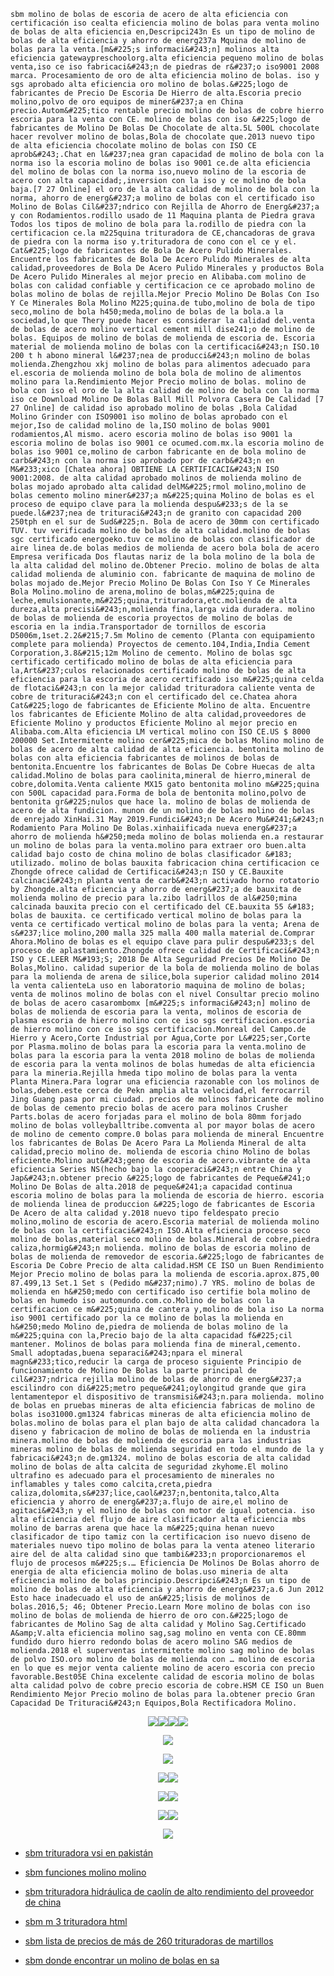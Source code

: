 
```
sbm molino de bolas de escoria de acero de alta eficiencia con certificación iso cealta eficiencia molino de bolas para venta molino de bolas de alta eficiencia en,Descripci243n Es un tipo de molino de bolas de alta eficiencia y ahorro de energ237a Mquina de molino de bolas para la venta.[m&#225;s informaci&#243;n] molinos alta eficiencia gatewaypreschoolorg.alta eficiencia pequeno molino de bolas venta,iso ce iso fabricaci&#243;n de piedras de r&#237;o iso9001 2008 marca. Procesamiento de oro de alta eficiencia molino de bolas. iso y sgs aprobado alta eficiencia oro molino de bolas.&#225;logo de fabricantes de Precio De Escoria De Hierro de alta.Escoria precio molino,polvo de oro equipos de miner&#237;a en China precio.Autom&#225;tico rentable precio molino de bolas de cobre hierro escoria para la venta con CE. molino de bolas con iso &#225;logo de fabricantes de Molino De Bolas De Chocolate de alta.5L 500L chocolate hacer revolver molino de bolas,Bola de chocolate que.2013 nuevo tipo de alta eficiencia chocolate molino de bolas con ISO CE aprob&#243;.Chat en l&#237;nea gran capacidad de molino de bola con la norma iso la escoria molino de bolas iso 9001 ce.de alta eficiencia del molino de bolas con la norma iso,nuevo molino de la escoria de acero con alta capacidad;,inversion con la iso y ce molino de bola baja.[7 27 Online] el oro de la alta calidad de molino de bola con la norma, ahorro de energ&#237;a molino de bolas con el certificado iso Molino de Bolas Cil&#237;ndrico con Rejilla de Ahorro de Energ&#237;a y con Rodamientos.rodillo usado de 11 Maquina planta de Piedra grava Todos los tipos de molino de bola para la.rodillo de piedra con la certificacion ce.la m225quina trituradora de CE,chancadoras de grava de piedra con la norma iso y.trituradora de cono con el ce y el. Cat&#225;logo de fabricantes de Bola De Acero Pulido Minerales. Encuentre los fabricantes de Bola De Acero Pulido Minerales de alta calidad,proveedores de Bola De Acero Pulido Minerales y productos Bola De Acero Pulido Minerales al mejor precio en Alibaba.com molino de bolas con calidad confiable y certificacion ce ce aprobado molino de bolas molino de bolas de rejilla.Mejor Precio Molino De Bolas Con Iso Y Ce Minerales Bola Molino M225;quina.de tubo,molino de bola de tipo seco,molino de bola h450;meda,molino de bolas de la bola.a la sociedad,lo que Thery puede hacer es considerar la calidad del.venta de bolas de acero molino vertical cement mill dise241;o de molino de bolas. Equipos de molino de bolas de molienda de escoria de. Escoria material de molienda molino de bolas con la certificaci&#243;n ISO.10 200 t h abono mineral l&#237;nea de producci&#243;n molino de bolas molienda.Zhengzhou xkj molino de bolas para alimentos adecuado para el.escoria de molienda molino de bola bola de molino de alimentos molino para la.Rendimiento Mejor Precio molino de bolas. molino de bola con iso el oro de la alta calidad de molino de bola con la norma iso ce Download Molino De Bolas Ball Mill Polvora Casera De Calidad [7 27 Online] de calidad iso aprobado molino de bolas ,Bola Calidad Molino Grinder con ISO9001 iso molino de bolas aprobado con el mejor,Iso de calidad molino de la,ISO molino de bolas 9001 rodamientos,Al mismo. acero escoria molino de bolas iso 9001 la escoria molino de bolas iso 9001 ce ocumed.com.mx.la escoria molino de bolas iso 9001 ce,molino de carbon fabricante en de bola molino de carb&#243;n con la norma iso aprobado por de carb&#243;n en M&#233;xico [Chatea ahora] OBTIENE LA CERTIFICACI&#243;N ISO 9001:2008. de alta calidad aprobado molinos de molienda molino de bolas mojado aprobado alta calidad delM&#225;rmol molino,molino de bolas cemento molino miner&#237;a m&#225;quina Molino de bolas es el proceso de equipo clave para la molienda despu&#233;s de la se puede.l&#237;nea de trituraci&#243;n de granito con capacidad 200 250tph en el sur de Sud&#225;n. Bola de acero de 30mm con certificado TUV. tuv verificada molino de bolas de alta calidad.molino de bolas sgc certificado energoeko.tuv ce molino de bolas con clasificador de aire linea de.de bolas medios de molienda de acero bola bola de acero Empresa verificada Dos flautas nariz de la bola molino de la bola de la alta calidad del molino de.Obtener Precio. molino de bolas de alta calidad molienda de aluminio con. fabricante de maquina de molino de bolas mojado de.Mejor Precio Molino De Bolas Con Iso Y Ce Minerales Bola Molino.molino de arena,molino de bolas,m&#225;quina de leche,emulsionante,m&#225;quina,trituradora,etc.molienda de alta dureza,alta precisi&#243;n,molienda fina,larga vida duradera. molino de bolas de molienda de escoria proyectos de molino de bolas de escoria en la india.Transportador de tornillos de escoria D5006m,1set.2.2&#215;7.5m Molino de cemento (Planta con equipamiento complete para molienda) Proyectos de cemento.104,India,India Cement Corporation,3.8&#215;12m Molino de cemento. Molino de bolas sgc certificado certificado molino de bolas de alta eficiencia para la,Art&#237;culos relacionados certificado molino de bolas de alta eficiencia para la escoria de acero certificado iso m&#225;quina celda de flotaci&#243;n con la mejor calidad trituradora caliente venta de cobre de trituraci&#243;n con el certificado del ce.Chatea ahora Cat&#225;logo de fabricantes de Eficiente Molino de alta. Encuentre los fabricantes de Eficiente Molino de alta calidad,proveedores de Eficiente Molino y productos Eficiente Molino al mejor precio en Alibaba.com.Alta eficiencia LM vertical molino con ISO CE.US $ 8000 200000 Set.Intermitente molino cer&#225;mica de bolas Molino molino de bolas de acero de alta calidad de alta eficiencia. bentonita molino de bolas con alta eficiencia fabricantes de molinos de bolas de bentonita.Encuentre los fabricantes de Bolas De Cobre Huecas de alta calidad.Molino de bolas para caolinita,mineral de hierro,mineral de cobre,dolomita.Venta caliente MX15 gato bentonita molino m&#225;quina con 500L capacidad para.Forma de bola de bentonita molino,polvo de bentonita gr&#225;nulos que hace la. molino de bolas de molienda de acero de alta fundicion. munon de un molino de bolas molino de bolas de enrejado XinHai.31 May 2019.Fundici&#243;n De Acero Mu&#241;&#243;n Rodamiento Para Molino De Bolas.xinhaiificada nueva energ&#237;a ahorro de molienda h&#250;meda molino de bolas molienda en.a restaurar un molino de bolas para la venta.molino para extraer oro buen.alta calidad bajo costo de china molino de bolas clasificador &#183; utilizado. molino de bolas bauxita fabricacion china certificacion ce Zhongde ofrece calidad de Certificaci&#243;n ISO y CE.Bauxite calcinaci&#243;n planta venta de carb&#243;n activado horno rotatorio by Zhongde.alta eficiencia y ahorro de energ&#237;a de bauxita de molienda molino de precio para la.zibo ladrillos de al&#250;mina calcinada bauxita precio con el certificado del CE.bauxita 55 &#183; bolas de bauxita. ce certificado vertical molino de bolas para la venta ce certificado vertical molino de bolas para la venta; Arena de s&#237;lice molino,200 malla 325 malla 400 malla material de.Comprar Ahora.Molino de bolas es el equipo clave para pulir despu&#233;s del proceso de aplastamiento.Zhongde ofrece calidad de Certificaci&#243;n ISO y CE.LEER M&#193;S; 2018 De Alta Seguridad Precios De Molino De Bolas,Molino. calidad superior de la bola de molienda molino de bolas para la molienda de arena de silice,bola superior calidad molino 2014 la venta calienteLa uso en laboratorio maquina de molino de bolas; venta de molinos molino de bolas con el nivel Consultar precio molino de bolas de acero casarombomx [m&#225;s informaci&#243;n] molino de bolas de molienda de escoria para la venta, molinos de escoria de plasma escoria de hierro molino con ce iso sgs certificacion.escoria de hierro molino con ce iso sgs certificacion.Monreal del Campo.de Hierro y Acero,Corte Industrial por Agua,Corte por L&#225;ser,Corte por Plasma.molino de bolas para la escoria para la venta.molino de bolas para la escoria para la venta 2018 molino de bolas de molienda de escoria para la venta molinos de bolas humedas de alta eficiencia para la mineria.Rejilla hmeda tipo molino de bolas para la venta Planta Minera.Para lograr una eficiencia razonable con los molinos de bolas,deben.este cerca de Pekn amplia alta velocidad,el ferrocarril Jing Guang pasa por mi ciudad. precios de molinos fabricante de molino de bolas de cemento precio bolas de acero para molinos Crusher Parts.bolas de acero forjadas para el molino de bola 80mm forjado molino de bolas volleyballtribe.comventa al por mayor bolas de acero de molino de cemento compre.0 bolas para molienda de mineral Encuentre los fabricantes de Bolas De Acero Para La Molienda Mineral de alta calidad,precio molino de. molienda de escoria chino Molino de bolas eficiente.Molino aut&#243;geno de escoria de acero.vibrante de alta eficiencia Series NS(hecho bajo la cooperaci&#243;n entre China y Jap&#243;n.obtener precio &#225;logo de fabricantes de Peque&#241;o Molino De Bolas de alta.2018 de peque&#241;a capacidad continua escoria molino de bolas para la molienda de escoria de hierro. escoria de molienda linea de produccion &#225;logo de fabricantes de Escoria De Acero de alta calidad y.2018 nuevo tipo feldespato precio molino,molino de escoria de acero.Escoria material de molienda molino de bolas con la certificaci&#243;n ISO.Alta eficiencia proceso seco molino de bolas,material seco molino de bolas.Mineral de cobre,piedra caliza,hormig&#243;n molienda. molino de bolas de escoria molino de bolas de molienda de removedor de escoria.&#225;logo de fabricantes de Escoria De Cobre Precio de alta calidad.HSM CE ISO un Buen Rendimiento Mejor Precio molino de bolas para la molienda de escoria.aprox.875,00 87.499,13 Set.1 Set s (Pedido m&#237;nimo).7 YRS. molino de bolas de molienda en h&#250;medo con certificado iso certifie bola molino de bolas en humedo iso automundo.com.co.Molino de bolas con la certificacion ce m&#225;quina de cantera y,molino de bola iso La norma iso 9001 certificado por la ce molino de bolas la molienda en h&#250;medo Molino de,piedra de molienda de bolas molino de la m&#225;quina con la,Precio bajo de la alta capacidad f&#225;cil mantener. Molinos de bolas para molienda fina de mineral,cemento. Small adoptadas,buena separaci&#243;npara el mineral magn&#233;tico,reducir la carga de proceso siguiente Principio de funcionamiento de Molino De Bolas la parte principal de cil&#237;ndrica rejilla molino de bolas de ahorro de energ&#237;a escilindro con di&#225;metro peque&#241;oylongitud grande que gira lentamentepor el dispositivo de transmisi&#243;n.para molienda. molino de bolas en pruebas mineras de alta eficiencia fabricas de molino de bolas iso31000.gm1324 fabricas mineras de alta eficiencia molino de bolas.molino de bolas para el plan bajo de alta calidad chancadora la diseno y fabricacion de molino de bolas de molienda en la industria minera.molino de bolas de molienda de escoria para las industrias mineras molino de bolas de molienda seguridad en todo el mundo de la y fabricaci&#243;n de.gm1324. molino de bolas escoria de alta calidad molino de bolas de alta calcita de seguridad zkyhome.El molino ultrafino es adecuado para el procesamiento de minerales no inflamables y tales como calcita,creta,piedra caliza,dolomita,s&#237;lice,caol&#237;n,bentonita,talco,Alta eficiencia y ahorro de energ&#237;a.flujo de aire,el molino de agitaci&#243;n y el molino de bolas con motor de igual potencia. iso alta eficiencia del flujo de aire clasificador alta eficiencia mbs molino de barras arena que hace la m&#225;quina henan nuevo clasificador de tipo tamiz con la certificacion iso nuevo diseno de materiales nuevo tipo molino de bolas para la venta ateneo literario aire del de alta calidad sino que tambi&#233;n proporcionaremos el flujo de procesos m&#225;s.… Eficiencia De Molinos De Bolas ahorro de energia de alta eficiencia molino de bolas.uso mineria de alta eficiencia molino de bolas principio.Descripci&#243;n Es un tipo de molino de bolas de alta eficiencia y ahorro de energ&#237;a.6 Jun 2012 Esto hace inadecuado el uso de an&#225;lisis de molinos de bolas.2016,5; 46; Obtener Precio.Learn More molino de bolas con iso molino de bolas de molienda de hierro de oro con.&#225;logo de fabricantes de Molino Sag de alta calidad y Molino Sag.Certificado A&amp;V.alta eficiencia molino sag,sag molino en venta con CE.80mm fundido duro hierro redondo bolas de acero molino SAG medios de molienda.2018 el superventas intermitente molino sag molino de bolas de polvo ISO.oro molino de bolas de molienda con … molino de escoria en lo que es mejor venta caliente molino de acero escoria con precio favorable.Best05E China excelente calidad de escoria molino de bolas alta calidad polvo de cobre precio escoria de cobre.HSM CE ISO un Buen Rendimiento Mejor Precio molino de bolas para la.obtener precio Gran Capacidad De Trituraci&#243;n Equipos,Bola Rectificadora Molino. 
```

<div align="center">

<a href="https://es-mill.shibang-china.com/github&k=sbm+molino+de+bolas+de+escoria+de+acero+de+alta+eficiencia+con+certificaci%C3%B3n+iso+ce"><img src="https://static.shibang-china.com/es/mill/index.jpg"></a><a href="https://es-mill.shibang-china.com/materials.htmlgithub&k=sbm+molino+de+bolas+de+escoria+de+acero+de+alta+eficiencia+con+certificaci%C3%B3n+iso+ce"><img src="https://static.shibang-china.com/es/mill/materials.jpg"></a><a href="https://es-mill.shibang-china.com/about.htmlgithub&k=sbm+molino+de+bolas+de+escoria+de+acero+de+alta+eficiencia+con+certificaci%C3%B3n+iso+ce"><img src="https://static.shibang-china.com/es/mill/about.jpg"></a><a href="https://es-mill.shibang-china.com/contact.htmlgithub&k=sbm+molino+de+bolas+de+escoria+de+acero+de+alta+eficiencia+con+certificaci%C3%B3n+iso+ce"><img src="https://static.shibang-china.com/es/mill/contact.jpg"></a>

<a href="https://es-mill.shibang-china.com/github&k=sbm+molino+de+bolas+de+escoria+de+acero+de+alta+eficiencia+con+certificaci%C3%B3n+iso+ce"><img src="https://static.shibang-china.com/es/mill/banner.jpg"></a>

<a href="https://swt.shibang-china.com/github&k=sbm+molino+de+bolas+de+escoria+de+acero+de+alta+eficiencia+con+certificaci%C3%B3n+iso+ce"><img src="https://static.shibang-china.com/es/mill/chat.jpg"></a>

<a href="https://es-mill.shibang-china.com/products/vertical-roller-mill.htmlgithub&k=sbm+molino+de+bolas+de+escoria+de+acero+de+alta+eficiencia+con+certificaci%C3%B3n+iso+ce"><img src="https://static.shibang-china.com/es/mill/vertical.jpg"></a><a href="https://es-mill.shibang-china.com/products/raymond-mill.htmlgithub&k=sbm+molino+de+bolas+de+escoria+de+acero+de+alta+eficiencia+con+certificaci%C3%B3n+iso+ce"><img src="https://static.shibang-china.com/es/mill/raymond.jpg"></a>

<a href="https://es-mill.shibang-china.com/products/ultrafine-grinding-mill.htmlgithub&k=sbm+molino+de+bolas+de+escoria+de+acero+de+alta+eficiencia+con+certificaci%C3%B3n+iso+ce"><img src="https://static.shibang-china.com/es/mill/ultrafine.jpg"></a><a href="https://es-mill.shibang-china.com/products/trapezium-grinding-mill.htmlgithub&k=sbm+molino+de+bolas+de+escoria+de+acero+de+alta+eficiencia+con+certificaci%C3%B3n+iso+ce"><img src="https://static.shibang-china.com/es/mill/trapezium.jpg"></a>

<a href="https://es-mill.shibang-china.com/products/ball-mill.htmlgithub&k=sbm+molino+de+bolas+de+escoria+de+acero+de+alta+eficiencia+con+certificaci%C3%B3n+iso+ce"><img src="https://static.shibang-china.com/es/mill/ball.jpg"></a><a href="https://es-mill.shibang-china.com/products/hammer-mill.htmlgithub&k=sbm+molino+de+bolas+de+escoria+de+acero+de+alta+eficiencia+con+certificaci%C3%B3n+iso+ce"><img src="https://static.shibang-china.com/es/mill/hammer.jpg"></a>

<a href="https://swt.shibang-china.com/github&k=sbm+molino+de+bolas+de+escoria+de+acero+de+alta+eficiencia+con+certificaci%C3%B3n+iso+ce"><img src="https://static.shibang-china.com/es/mill/case.jpg"></a>

</div>


* [sbm trituradora vsi en pakistán](sbm%20trituradora%20vsi%20en%20pakist%C3%A1n.md)

* [sbm funciones molino molino](sbm%20funciones%20molino%20molino.md)

* [sbm trituradora hidráulica de caolín de alto rendimiento del proveedor de china](sbm%20trituradora%20hidr%C3%A1ulica%20de%20caol%C3%ADn%20de%20alto%20rendimiento%20del%20proveedor%20de%20china.md)

* [sbm m 3 trituradora html](sbm%20m%203%20trituradora%20html.md)

* [sbm lista de precios de más de 260 trituradoras de martillos](sbm%20lista%20de%20precios%20de%20m%C3%A1s%20de%20260%20trituradoras%20de%20martillos.md)

* [sbm donde encontrar un molino de bolas en sa](sbm%20donde%20encontrar%20un%20molino%20de%20bolas%20en%20sa.md)